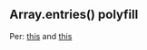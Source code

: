 Array.entries() polyfill
----

Per: [this](https://developer.mozilla.org/en-US/docs/Web/JavaScript/Reference/Global_Objects/Array/entries) and
[this](http://people.mozilla.org/~jorendorff/es6-draft.html#sec-array.prototype.entries)
